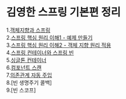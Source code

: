 # 김영한 스프링 기본편 정리    
1.[객체지향과 스프링](https://hee-story6.tistory.com/112)  
2.[스프링 핵심 원리 이해1 - 예제 만들기](https://hee-story6.tistory.com/113)  
3.[스프링 핵심 원리 이해2 - 객체 지향 원리 적용](https://hee-story6.tistory.com/113)  
4.[스프링 컨테이너와 스프링 빈](https://hee-story6.tistory.com/114)  
5.[싱글톤 컨테이너](https://hee-story6.tistory.com/115)  
6.[컴포넌트 스캔](https://hee-story6.tistory.com/117)  
7.[의존관계 자동 주입](https://hee-story6.tistory.com/118)  
8.[빈 생명주기 콜백]  
9.[빈 스코프]  
